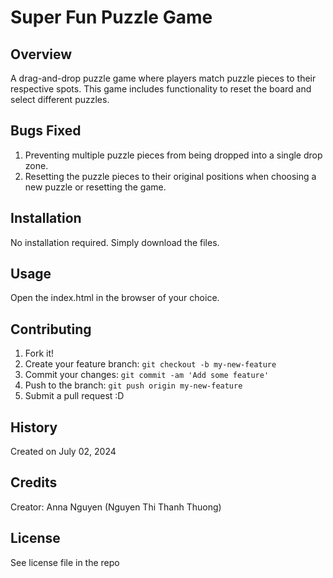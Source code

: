 # Super Fun Puzzle Game
## Overview
A drag-and-drop puzzle game where players match puzzle pieces to their respective spots. This game includes functionality to reset the board and select different puzzles.

## Bugs Fixed
1. Preventing multiple puzzle pieces from being dropped into a single drop zone.
2. Resetting the puzzle pieces to their original positions when choosing a new puzzle or resetting the game.

## Installation
No installation required. Simply download the files.

## Usage
Open the index.html in the browser of your choice.

## Contributing
1. Fork it!
2. Create your feature branch: `git checkout -b my-new-feature`
3. Commit your changes: `git commit -am 'Add some feature'`
4. Push to the branch: `git push origin my-new-feature`
5. Submit a pull request :D

## History
Created on July 02, 2024

## Credits
Creator: Anna Nguyen (Nguyen Thi Thanh Thuong)

## License
See license file in the repo
